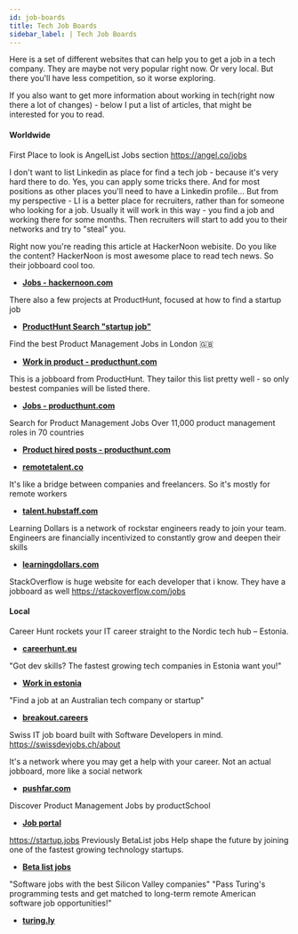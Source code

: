 ```yaml
---
id: job-boards
title: Tech Job Boards
sidebar_label: | Tech Job Boards
---
```




Here is a set of different websites that can help you to get a job in a tech company. They are maybe not very popular right now. Or very local. But there you'll have less competition, so it worse exploring.



If you also want to get more information about working in tech(right now there a lot of changes) - below I put a list of articles, that might be interested for you to read.

#### Worldwide


First Place to look is AngelList Jobs section https://angel.co/jobs

I don't want to list Linkedin as place for find a tech job - because it's very hard there to do. Yes, you can apply some tricks there. And for most positions as other places you'll need to have a Linkedin profile... But from my perspective - LI is a better place for recruiters, rather than for someone who looking for a job. Usually it will work in this way - you find a job and working there for some months. Then recruiters will start to add you to their networks and try to "steal" you.


Right now you're reading this article at HackerNoon webisite. Do you like the content? HackerNoon is most awesome place to read tech news. So their jobboard  cool too.
- [**Jobs - hackernoon.com**](https://jobs.hackernoon.com/)



There also a few projects at ProductHunt, focused at how to find a startup job
- [**ProductHunt Search "startup job"**](https://www.producthunt.com/search?q=startup%20job)


Find the best Product Management Jobs in London 🇬🇧
- [**Work in product - producthunt.com**](https://www.producthunt.com/posts/work-in-product)


This is a jobboard from ProductHunt. They tailor this list pretty well - so only bestest companies will be listed there.
- [**Jobs - producthunt.com**](https://www.producthunt.com/jobs?ref=producthunt)



Search for Product Management Jobs
Over 11,000 product management roles in 70 countries
- [**Product hired posts - producthunt.com**](https://www.producthunt.com/posts/producthired)



- [**remotetalent.co**](http://remotetalent.co/jobs/)


It's like a bridge between companies and freelancers. So it's mostly for remote workers
- [**talent.hubstaff.com**](https://talent.hubstaff.com/)


Learning Dollars is a network of rockstar engineers ready to join your team. Engineers are financially incentivized to constantly grow and deepen their skills
- [**learningdollars.com**](https://www.learningdollars.com/)



StackOverflow is huge website for each developer that i know. They have a jobboard as well
https://stackoverflow.com/jobs




#### Local


Career Hunt rockets your IT career straight to the Nordic tech hub – Estonia.
- [**careerhunt.eu**](https://careerhunt.eu/)


"Got dev skills? The fastest growing tech companies in Estonia want you!"
- [**Work in estonia**](https://jobbatical.com/blog/work-in-estonia/)



"Find a job at an Australian tech company or startup"
- [**breakout.careers**](https://breakout.careers/)



Swiss IT job board built with Software Developers in mind.
https://swissdevjobs.ch/about



It's a network where you may get a help with your career. Not an actual jobboard, more like a social network
- [**pushfar.com**](https://www.pushfar.com)




Discover Product Management Jobs by productSchool
- [**Job portal**](https://www.productschool.com/job-portal/?ref=producthunt)



https://startup.jobs Previously BetaList jobs
Help shape the future by joining one of the fastest growing technology startups.
- [**Beta list jobs**](https://www.producthunt.com/posts/betalist-jobs)


"Software jobs with the best Silicon Valley companies"
"Pass Turing's programming tests and get matched to long-term remote American software job opportunities!"
- [**turing.ly**](https://turing.ly/)

<!-- https://www.talentticker.ai/ -->
